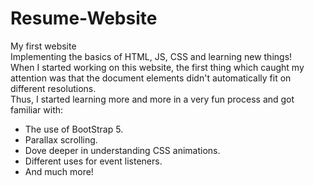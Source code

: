 # Resume-Website
My first website<br/>
Implementing the basics of HTML, JS, CSS and learning new things!<br/>
When I started working on this website, the first thing which caught my attention was that the document elements didn't automatically fit on different resolutions.<br/>
Thus, I started learning more and more in a very fun process and got familiar with:
- The use of BootStrap 5.
- Parallax scrolling.
- Dove deeper in understanding CSS animations.
- Different uses for event listeners.
- And much more!
